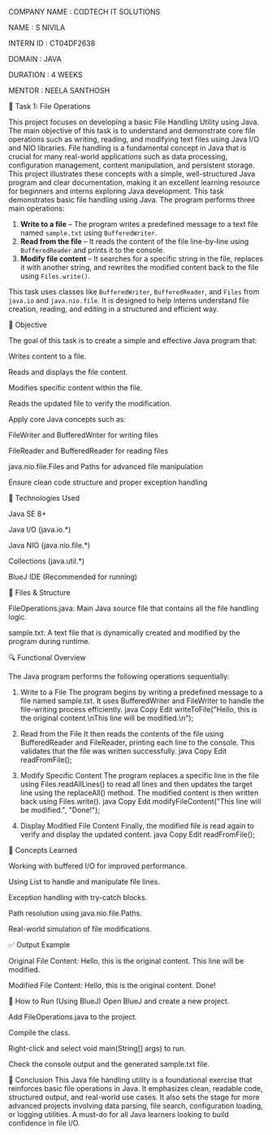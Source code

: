 COMPANY NAME : CODTECH IT SOLUTIONS

NAME : S NIVILA

INTERN ID : CT04DF2638

DOMAIN : JAVA

DURATION : 4 WEEKS

MENTOR : NEELA SANTHOSH


📁 Task 1: File Operations


This project focuses on developing a basic File Handling Utility using Java. The main objective of this task is to understand and demonstrate core file operations such as writing, reading, and modifying text files using Java I/O and NIO libraries.
File handling is a fundamental concept in Java that is crucial for many real-world applications such as data processing, configuration management, content manipulation, and persistent storage. This project illustrates these concepts with a simple, well-structured Java program and clear documentation, making it an excellent learning resource for beginners and interns exploring Java development.
This task demonstrates basic file handling using Java. The program performs three main operations:

1. **Write to a file** – The program writes a predefined message to a text file  named `sample.txt` using `BufferedWriter`.
2. **Read from the file** – It reads the content of the file line-by-line using `BufferedReader` and prints it to the console.
3. **Modify file content** – It searches for a specific string in the file, replaces it with another string, and rewrites the modified content back to the file using `Files.write()`.

This task uses classes like `BufferedWriter`, `BufferedReader`, and `Files` from `java.io` and `java.nio.file`. It is designed to help interns understand file creation, reading, and editing in a structured and efficient way.

🎯 Objective

The goal of this task is to create a simple and effective Java program that:

Writes content to a file.

Reads and displays the file content.

Modifies specific content within the file.

Reads the updated file to verify the modification.

Apply core Java concepts such as:

FileWriter and BufferedWriter for writing files

FileReader and BufferedReader for reading files

java.nio.file.Files and Paths for advanced file manipulation

Ensure clean code structure and proper exception handling

📌 Technologies Used

Java SE 8+

Java I/O (java.io.*)

Java NIO (java.nio.file.*)

Collections (java.util.*)

BlueJ IDE (Recommended for running)

📂 Files & Structure

FileOperations.java: Main Java source file that contains all the file handling logic.

sample.txt: A text file that is dynamically created and modified by the program during runtime.

🔍 Functional Overview

The Java program performs the following operations sequentially:

1. Write to a File
The program begins by writing a predefined message to a file named sample.txt. It uses BufferedWriter and FileWriter to handle the file-writing process efficiently.
java
Copy
Edit
writeToFile("Hello, this is the original content.\nThis line will be modified.\n");

2. Read from the File
It then reads the contents of the file using BufferedReader and FileReader, printing each line to the console. This validates that the file was written successfully.
java
Copy
Edit
readFromFile();

3. Modify Specific Content
The program replaces a specific line in the file using Files.readAllLines() to read all lines and then updates the target line using the replaceAll() method. The modified content is then written back using Files.write().
java
Copy
Edit
modifyFileContent("This line will be modified.", "Done!");

4. Display Modified File Content
Finally, the modified file is read again to verify and display the updated content.
java
Copy
Edit
readFromFile();

🧠 Concepts Learned

Working with buffered I/O for improved performance.

Using List<String> to handle and manipulate file lines.

Exception handling with try-catch blocks.

Path resolution using java.nio.file.Paths.

Real-world simulation of file modifications.

✅ Output Example

Original File Content:
Hello, this is the original content.
This line will be modified.

Modified File Content:
Hello, this is the original content.
Done!

📌 How to Run (Using BlueJ)
Open BlueJ and create a new project.

Add FileOperations.java to the project.

Compile the class.

Right-click and select void main(String[] args) to run.

Check the console output and the generated sample.txt file.

📢 Conclusion
This Java file handling utility is a foundational exercise that reinforces basic file operations in Java. It emphasizes clean, readable code, structured output, and real-world use cases. It also sets the stage for more advanced projects involving data parsing, file search, configuration loading, or logging utilities. A must-do for all Java learners looking to build confidence in file I/O.
